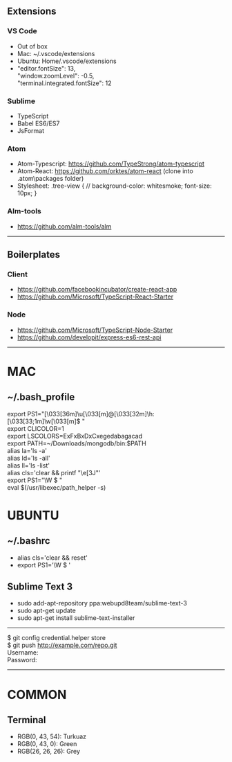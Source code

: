 

## Extensions ##

### VS Code ###
- Out of box
- Mac: ~/.vscode/extensions
- Ubuntu: Home/.vscode/extensions
- "editor.fontSize": 13,  
  "window.zoomLevel": -0.5,  
  "terminal.integrated.fontSize": 12

### Sublime ###
- TypeScript
- Babel ES6/ES7
- JsFormat

### Atom ###
- Atom-Typescript: https://github.com/TypeStrong/atom-typescript
- Atom-React: https://github.com/orktes/atom-react (clone into .atom\packages folder)
- Stylesheet: 
.tree-view {
  // background-color: whitesmoke;
  font-size: 10px;
}

### Alm-tools ###
- https://github.com/alm-tools/alm

- - - -

## Boilerplates ##

### Client ###
- https://github.com/facebookincubator/create-react-app
- https://github.com/Microsoft/TypeScript-React-Starter

### Node ###
- https://github.com/Microsoft/TypeScript-Node-Starter
- https://github.com/developit/express-es6-rest-api


- - - -

# MAC #

## ~/.bash_profile ##
export PS1="\[\033[36m\]\u\[\033[m\]@\[\033[32m\]\h:\[\033[33;1m\]\w\[\033[m\]\$ "  
export CLICOLOR=1  
export LSCOLORS=ExFxBxDxCxegedabagacad  
export PATH=~/Downloads/mongodb/bin:$PATH  
alias la='ls -a'  
alias ld='ls -all'  
alias ll='ls -list'  
alias cls='clear && printf "\e[3J"'  
export PS1="\W \$ "  
eval $(/usr/libexec/path_helper -s)  

# UBUNTU #

## ~/.bashrc ##
- alias cls='clear && reset'
- export PS1='\W \$ '

## Sublime Text 3 ##
- sudo add-apt-repository ppa:webupd8team/sublime-text-3
- sudo apt-get update
- sudo apt-get install sublime-text-installer

- - - -

$ git config credential.helper store  
$ git push http://example.com/repo.git  
Username: <type your username>  
Password: <type your password>


- - - -

# COMMON #

## Terminal ##
- RGB(0, 43, 54): Turkuaz
- RGB(0, 43, 0): Green
- RGB(26, 26, 26): Grey
